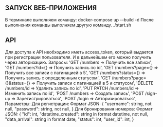 ЗАПУСК ВЕБ-ПРИЛОЖЕНИЯ
---------------------
В терминале выполняем команду:
    docker-compose up --build -d
После выполнения команды выполняем другую команду.
    ./start.sh

API
---
Для доступа к API необходимо иметь access_token, который выдается при регистрации пользователя. И в дальнейшем его можно получить через авторизацию.
Запросы:
    'GET /numbers  => Получить все записи',
    'GET /numbers?id={}  => Получить запись по id',
    'GET /numbers?page={}  => Получить все записи c пагинацией в 5',
    'GET /numbers?status={}  => Получить запись с определенным статусом',
    'GET /numbers?page={}&status={}  => Получить записи с пагинацией в 5 и статусом',
    'DELETE /numbers/id  => Удалить запись по id',
    'PUT PATCH /numbers/id  => Изменить запись по id',
    'POST /numbers  => Создать запись',
    'POST /sign-up  => Зарегистрироваться',
    'POST /login  => Авторизироваться',
Параметры:
    Для регистрации:
        Формат JSON:
            {
                "username": string, not null,
                "password": string, not null,
            }
    Для бронирования номеров:
    Формат JSON:
            {
                "id": int,
                "datatime_created": string in format datetime, not null,
                "data_arrival": string in format date,
                "status": int,
                "user_id": int,
            }